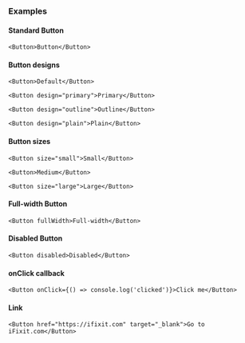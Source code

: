 ### Examples

#### Standard Button

```
<Button>Button</Button>
```

#### Button designs

```
<Button>Default</Button>
```

```
<Button design="primary">Primary</Button>
```

```
<Button design="outline">Outline</Button>
```

```
<Button design="plain">Plain</Button>
```

#### Button sizes

```
<Button size="small">Small</Button>
```

```
<Button>Medium</Button>
```

```
<Button size="large">Large</Button>
```

#### Full-width Button

```
<Button fullWidth>Full-width</Button>
```

#### Disabled Button

```
<Button disabled>Disabled</Button>
```

#### onClick callback

```
<Button onClick={() => console.log('clicked')}>Click me</Button>
```

#### Link

```
<Button href="https://ifixit.com" target="_blank">Go to iFixit.com</Button>
```

